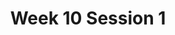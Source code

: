 ---
title: Week 10 Session 1
published_at: 2024-09-4
snippet: Self Reflection
disable_html_sanitization: true
allow_math: true
---